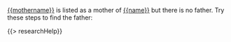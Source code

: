[{{mothername}}](https://familysearch.org/tree/#view=ancestor&person={{mid}}) is listed as a mother of [{{name}}](https://familysearch.org/tree/#view=ancestor&person={{pid}}) but there is no father. Try these steps to find the father:

{{> researchHelp}}